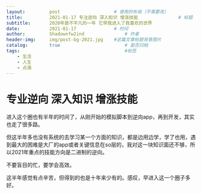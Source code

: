 ```yaml
---
layout:     	post   				    # 使用的布局（不需要改）
title:      	2021-01-17 专注逆向 深入知识 增涨技能  				# 标题 
subtitle:   	2020年是不平凡的一年 它带我进入了我喜欢的世界 					#副标题
date:       	2021-01-17 				# 时间
author:     	Shadownfw2ind   			# 作者
header-img: 	img/post-bg-2021.jpg 	#这篇文章标题背景图片
catalog: 		true 						# 是否归档
tags:										#标签
    - 生活
    - 人生
    - 点滴
---
```

[^_^]: # (以上是Jekyll特有的格式，从以下内容开始--【此处是注释】)

# 专业逆向 深入知识 增涨技能

进入这个圈也有半年的时间了，从刚开始的模拟脚本到逆向app，再到开发，其实也走了很多路。

但这半年多也没有系统的去学习某一个方面的知识，都是边用边学，学了也用，遇到最大的困难是大厂的app或者关键信息在so层的，我对这一块知识面还不够，所以2021年重点的技能方向是二进制的逆向。

不要盲目的忙，要学会高效。

这半年感觉有点辛苦，但得到的也是十年来少有的。感叹，早进入这一个圈子多好。